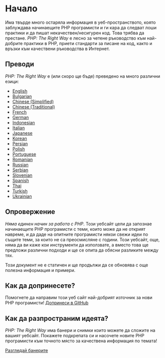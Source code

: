# Начало

Има твърде много остаряла информация в уеб-пространството, която заблуждава начинаещите PHP програмисти и ги кара да
следват лоши практики и да пишат некачествен/несигурен код. Това трябва да престане. _PHP: The Right Way_ е лесно за четене
ръководство към най-добрите практики в PHP, приети стандарти за писане на код, както и връзки към качествени 
ръководства в Интернет.

## Преводи

_PHP: The Right Way_ е (или скоро ще бъде) преведено на много различни езици: 


* [English](http://www.phptherightway.com)
* [Bulgarian](http://bg.phptherightway.com/)
* [Chinese (Simplified)](http://laravel-china.github.io/php-the-right-way/)
* [Chinese (Traditional)](http://laravel-taiwan.github.io/php-the-right-way)
* [French](http://eilgin.github.io/php-the-right-way/)
* [German](http://rwetzlmayr.github.io/php-the-right-way/)
* [Indonesian](http://id.phptherightway.com/)
* [Italian](http://it.phptherightway.com/)
* [Japanese](http://ja.phptherightway.com)
* [Korean](http://modernpug.github.io/php-the-right-way/)
* [Persian](http://novid.github.io/php-the-right-way/)
* [Polish](http://pl.phptherightway.com/)
* [Portuguese](http://br.phptherightway.com/)
* [Romanian](https://bgui.github.io/php-the-right-way/)
* [Russian](http://getjump.github.io/ru-php-the-right-way)
* [Serbian](http://smatejic.github.io/php-the-right-way/)
* [Slovenian](http://sl.phptherightway.com)
* [Spanish](http://phpdevenezuela.github.io/php-the-right-way/)
* [Thai](https://apzentral.github.io/php-the-right-way/)
* [Turkish](http://hkulekci.github.io/php-the-right-way/)
* [Ukrainian](http://iflista.github.com/php-the-right-way/)

## Опровержение

_Няма единен начин за работа с PHP_. Този уебсайт цели да запознае начинаещите PHP програмисти с теми, които може да не открият навреме, и да даде на опитните програмисти някои свежи идеи по същите теми, за които не са преосмисляне с години. Този уебсайт, още, няма да ви каже кои инструменти да използвате, a вместо това ще предложи различни подходи и ще се опита да обясни разликите между тях.

Този документ не е статичен и ще продължи да се обновява с още полезна информация и примери.

## Как да допринесете?

Помогнете да направим този уеб сайт най-добрият източник за нови PHP програмисти! [Допринеси в GitHub][1]

## Как да разпространим идеята?

_PHP: The Right Way_ има банери и снимки които можете да сложите на вашият уебсайт. Покажете подкрепата си и
насочете новите PHP програмисти към точното място за качествена информация по темата!

[Разгледай банерите][2]

[1]: https://github.com/metala/php-the-right-way-l10n-bg_BG/tree/gh-pages
[2]: /banners.html
